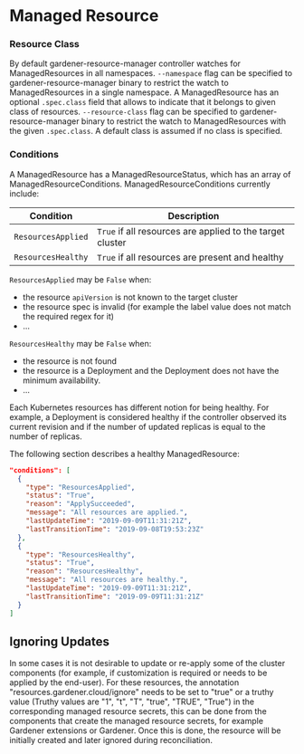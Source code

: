 # Managed Resource

### Resource Class

By default gardener-resource-manager controller watches for ManagedResources in all namespaces. `--namespace` flag can be specified to gardener-resource-manager binary to restrict the watch to ManagedResources in a single namespace.
A ManagedResource has an optional `.spec.class` field that allows to indicate that it belongs to given class of resources. `--resource-class` flag can be specified to gardener-resource-manager binary to restrict the watch to ManagedResources with the given `.spec.class`. A default class is assumed if no class is specified.

### Conditions

A ManagedResource has a ManagedResourceStatus, which has an array of ManagedResourceConditions. ManagedResourceConditions currently include:

| Condition          | Description                                               |
| ------------------ | --------------------------------------------------------- |
| `ResourcesApplied` | `True` if all resources are applied to the target cluster |
| `ResourcesHealthy` | `True` if all resources are present and healthy           |

`ResourcesApplied` may be `False` when:
  - the resource `apiVersion` is not known to the target cluster
  - the resource spec is invalid (for example the label value does not match the required regex for it)
  - ...

`ResourcesHealthy` may be `False` when:
  - the resource is not found
  - the resource is a Deployment and the Deployment does not have the minimum availability.
  - ...

Each Kubernetes resources has different notion for being healthy. For example, a Deployment is considered healthy if the controller observed its current revision and if the number of updated replicas is equal to the number of replicas.

The following section describes a healthy ManagedResource:

```json
"conditions": [
  {
    "type": "ResourcesApplied",
    "status": "True",
    "reason": "ApplySucceeded",
    "message": "All resources are applied.",
    "lastUpdateTime": "2019-09-09T11:31:21Z",
    "lastTransitionTime": "2019-09-08T19:53:23Z"
  },
  {
    "type": "ResourcesHealthy",
    "status": "True",
    "reason": "ResourcesHealthy",
    "message": "All resources are healthy.",
    "lastUpdateTime": "2019-09-09T11:31:21Z",
    "lastTransitionTime": "2019-09-09T11:31:21Z"
  }
]  
```

## Ignoring Updates 

In some cases it is not desirable to update or re-apply some of the cluster components (for example, if customization is required or needs to be applied by the end-user). 
For these resources, the annotation "resources.gardener.cloud/ignore" needs to be set to "true" or a truthy value (Truthy values are "1", "t", "T", "true", "TRUE", "True") in the corresponding managed resource secrets, 
this can be done from the components that create the managed resource secrets, for example Gardener extensions or Gardener. Once this is done, the resource will be initially created and later ignored during reconciliation.
